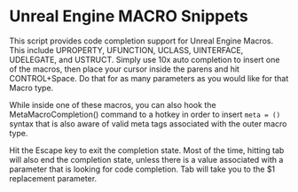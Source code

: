 
# Unreal Engine MACRO Snippets
This script provides code completion support for Unreal Engine Macros. This include UPROPERTY, UFUNCTION, UCLASS, UINTERFACE, UDELEGATE, and USTRUCT. Simply use 10x auto completion to insert one of the macros, then place your cursor inside the parens and hit CONTROL+Space. Do that for as many parameters as you would like for that Macro type.

While inside one of these macros, you can also hook the MetaMacroCompletion() command to a hotkey in order to insert `meta = ()` syntax that is also aware of valid meta tags associated with the outer macro type. 

Hit the Escape key to exit the completion state. Most of the time, hitting tab will also end the completion state, unless there is a value associated with a parameter that is looking for code completion. Tab will take you to the $1 replacement parameter.
